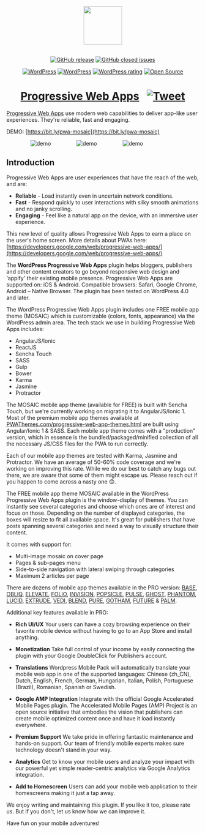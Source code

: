 <div align="center">
<a href="https://pwathemes.com"><img width="100" heigth="100" src="https://github.com/appticles/wordpress-progressive-web-apps/blob/master/pwa-logo.png"></a>
  <br>
  <br> 

[![GitHub release](https://img.shields.io/github/release/appticles/wordpress-progressive-web-apps.svg)](https://github.com/appticles/wordpress-progressive-web-apps )
[![GitHub closed issues](https://img.shields.io/github/issues-closed/appticles/wordpress-progressive-web-apps.svg)](https://github.com/appticles/wordpress-progressive-web-apps)

[![WordPress](https://img.shields.io/wordpress/v/progressive-web-apps.svg)](https://wordpress.org/plugins/progressive-web-apps/)
[![WordPress](https://img.shields.io/wordpress/plugin/dt/progressive-web-apps.svg)](https://wordpress.org/plugins/progressive-web-apps/)
[![WordPress rating](https://img.shields.io/wordpress/plugin/r/progressive-web-apps.svg)](https://wordpress.org/plugins/progressive-web-apps/)
[![Open Source](https://badges.frapsoft.com/os/v1/open-source.png?v=103)](https://wordpress.org/plugins/progressive-web-apps/)

# [Progressive Web Apps](https://pwathemes.com) &nbsp; [![Tweet](https://img.shields.io/twitter/url/http/shields.io.svg?style=social)](https://twitter.com/intent/tweet?text=Progressive%20Web%20Apps%20plugin%20for%20@WordPress&url=https://pwathemes.com&via=appticles&hashtags=pwa,mobile,javascript,wordpress)

</div>

[Progressive Web Apps](https://pwathemes.com/) use modern web capabilities to deliver app-like user experiences. They're reliable, fast and engaging.

DEMO: [https://bit.ly/pwa-mosaic](https://bit.ly/pwa-mosaic)

 &nbsp; &nbsp;  &nbsp; &nbsp;  &nbsp; &nbsp;  &nbsp; &nbsp; ![demo](https://d3oqwjghculspf.cloudfront.net/github/wordpress-progressive-web-apps/jfbnuN2.gif) &nbsp; &nbsp;  &nbsp; &nbsp; &nbsp; &nbsp;  &nbsp; &nbsp; ![demo](http://d3oqwjghculspf.cloudfront.net/github/wordpress-progressive-web-apps/UQY7TDs.gif) &nbsp; &nbsp;  &nbsp; &nbsp; &nbsp; &nbsp;  &nbsp; &nbsp; ![demo](http://d3oqwjghculspf.cloudfront.net/github/wordpress-progressive-web-apps/AtI7537.gif) &nbsp; &nbsp;  &nbsp; &nbsp;

<h2>Introduction</h2>

Progressive Web Apps are user experiences that have the reach of the web, and are:

* **Reliable** - Load instantly even in uncertain network conditions.
* **Fast** - Respond quickly to user interactions with silky smooth animations and no janky scrolling.
* **Engaging** - Feel like a natural app on the device, with an immersive user experience.

This new level of quality allows Progressive Web Apps to earn a place on the user's home screen. More details about PWAs here: [https://developers.google.com/web/progressive-web-apps/](https://developers.google.com/web/progressive-web-apps/)

The **WordPress Progressive Web Apps** plugin helps bloggers, publishers and other content creators to go beyond responsive web design and ‘appify' their existing mobile presence. Progressive Web Apps are supported on: iOS & Android. Compatible browsers: Safari, Google Chrome, Android – Native Browser. The plugin has been tested on WordPress 4.0 and later.

The WordPress Progressive Web Apps plugin includes one FREE mobile app theme (MOSAIC) which is customizable (colors, fonts, appearance) via the WordPress admin area. The tech stack we use in building Progressive Web Apps includes:

* AngularJS/Ionic
* ReactJS
* Sencha Touch
* SASS
* Gulp
* Bower
* Karma
* Jasmine
* Protractor


The MOSAIC mobile app theme (available for FREE) is built with Sencha Touch, but we're currently working on migrating it to AngularJS/Ionic 1. Most of the premium mobile app themes available at [PWAThemes.com/progressive-web-app-themes.html](https://pwathemes.com/progressive-web-app-themes.html) are built using Angular/Ionic 1 & SASS. Each mobile app theme comes with a "production" version, which in essence is the bundled/packaged/minified collection of all the necessary JS/CSS files for the PWA to run correctly.

Each of our mobile app themes are tested with Karma, Jasmine and Protractor. We have an average of 50-60% code coverage and we're working on improving this rate. While we do our best to catch any bugs out there, we are aware that some of them might escape us. Please reach out if you happen to come across a nasty one 😊.

The FREE mobile app theme MOSAIC available in the WordPress Progressive Web Apps plugin is the window-display of themes. You can instantly see several categories and choose which ones are of interest and focus on those. Depending on the number of displayed categories, the boxes will resize to fit all available space. It's great for publishers that have posts spanning several categories and need a way to visually structure their content.

It comes with support for:

* Multi-image mosaic on cover page
* Pages & sub-pages menu
* Side-to-side navigation with lateral swiping through categories
* Maximum 2 articles per page

There are dozens of mobile app themes available in the PRO version: [BASE](https://pwathemes.com/progressive-web-app-themes/base.html), [OBLIQ](https://pwathemes.com/progressive-web-app-themes/obliq.html), [ELEVATE](https://pwathemes.com/progressive-web-app-themes/elevate.html), [FOLIO](https://pwathemes.com/progressive-web-app-themes/folio.html), [INVISION](https://pwathemes.com/progressive-web-app-themes/invision.html), [POPSICLE](https://pwathemes.com/progressive-web-app-themes/popsicle.html), [PULSE](https://pwathemes.com/progressive-web-app-themes/pulse.html), [GHOST](https://pwathemes.com/progressive-web-app-themes/ghost.html), [PHANTOM](https://pwathemes.com/progressive-web-app-themes/phantom.html), [LUCID](https://pwathemes.com/progressive-web-app-themes/lucid.html), [EXTRUDE](https://pwathemes.com/progressive-web-app-themes/extrude.html), [VEDI](https://pwathemes.com/progressive-web-app-themes/vedi.html), [BLEND](https://pwathemes.com/progressive-web-app-themes/blend.html), [PURE](https://pwathemes.com/progressive-web-app-themes/pure.html), [GOTHAM](https://pwathemes.com/progressive-web-app-themes/gotham.html), [FUTURE](https://pwathemes.com/progressive-web-app-themes/future.html) & [PALM](https://pwathemes.com/progressive-web-app-themes/palm.html).

Additional key features available in PRO:

- **Rich UI/UX**
Your users can have a cozy browsing experience on their favorite mobile device without having to go to an App Store and install anything.

- **Monetization**
Take full control of your income by easily connecting the plugin with your Google DoubleClick for Publishers account.

- **Translations**
Wordpress Mobile Pack will automatically translate your mobile web app in one of the supported languages: Chinese (zh_CN), Dutch, English, French, German, Hungarian, Italian, Polish, Portuguese (Brazil), Romanian, Spanish or Swedish.

- **Google AMP Integration**
Integrate with the official Google Accelerated Mobile Pages plugin. The Accelerated Mobile Pages (AMP) Project is an open source initiative that embodies the vision that publishers can create mobile optimized content once and have it load instantly everywhere.

- **Premium Support**
We take pride in offering fantastic maintenance and hands-on support. Our team of friendly mobile experts makes sure technology doesn't stand in your way.

- **Analytics**
Get to know your mobile users and analyze your impact with our powerful yet simple reader-centric analytics via Google Analytics integration.

- **Add to Homescreen**
Users can add your mobile web application to their homescreens making it just a tap away.

We enjoy writing and maintaining this plugin. If you like it too, please rate us. But if you don't, let us know how we can improve it. 

Have fun on your mobile adventures!
